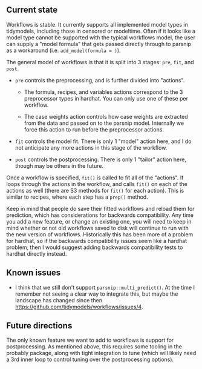 ## Current state

Workflows is stable.
It currently supports all implemented model types in tidymodels, including those in censored or modeltime.
Often if it looks like a model type cannot be supported with the typical workflows model, the user can supply a "model formula" that gets passed directly through to parsnip as a workaround (i.e. `add_model(formula = )`).

The general model of workflows is that it is split into 3 stages: `pre`, `fit`, and `post`.

-   `pre` controls the preprocessing, and is further divided into "actions".

    -   The formula, recipes, and variables actions correspond to the 3 preprocessor types in hardhat.
        You can only use one of these per workflow.

    -   The case weights action controls how case weights are extracted from the data and passed on to the parsnip model.
        Internally we force this action to run before the preprocessor actions.

-   `fit` controls the model fit.
    There is only 1 "model" action here, and I do not anticipate any more actions in this stage of the workflow.

-   `post` controls the postprocessing.
    There is only 1 "tailor" action here, though may be others in the future.

Once a workflow is specified, `fit()` is called to fit all of the "actions".
It loops through the actions in the workflow, and calls `fit()` on each of the actions as well (there are S3 methods for `fit()` for each action).
This is similar to recipes, where each step has a `prep()` method.

Keep in mind that people do save their fitted workflows and reload them for prediction, which has considerations for backwards compatibility.
Any time you add a new feature, or change an existing one, you will need to keep in mind whether or not old workflows saved to disk will continue to run with the new version of workflows.
Historically this has been more of a problem for hardhat, so if the backwards compatibility issues seem like a hardhat problem, then I would suggest adding backwards compatibility tests to hardhat directly instead.

## Known issues

-   I think that we still don't support `parsnip::multi_predict()`. At the time I remember not seeing a clear way to integrate this, but maybe the landscape has changed since then <https://github.com/tidymodels/workflows/issues/4>.

## Future directions

The only known feature we want to add to workflows is support for postprocessing.
As mentioned above, this requires some tooling in the probably package, along with tight integration to tune (which will likely need a 3rd inner loop to control tuning over the postprocessing options).
